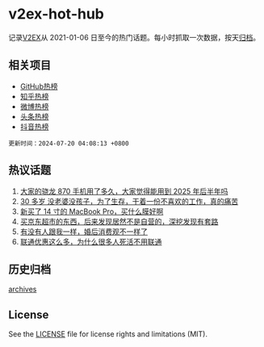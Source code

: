 # v2ex-hot-hub

 记录[V2EX](https://www.v2ex.com/)从 2021-01-06 日至今的热门话题。每小时抓取一次数据，按天[归档](archives)。
 
 ## 相关项目

- [GitHub热榜](https://github.com/it985/github-hot-hub)
- [知乎热榜](https://github.com/it985/zhihu-hot-hub)
- [微博热榜](https://github.com/it985/weibo-hot-hub)
- [头条热榜](https://github.com/it985/toutiao-hot-hub)
- [抖音热榜](https://github.com/it985/douyin-hot-hub)


 `更新时间：2024-07-20 04:08:13 +0800`

## 热议话题

1. [大家的骁龙 870 手机用了多久，大家觉得能用到 2025 年后半年吗](https://www.v2ex.com/t/1058455)
1. [30 多岁 没老婆没孩子，为了生存，干着一份不喜欢的工作，真的痛苦](https://www.v2ex.com/t/1058594)
1. [新买了 14 寸的 MacBook Pro，买什么膜好啊](https://www.v2ex.com/t/1058457)
1. [买京东超市的东西，后来发现居然不是自营的，深挖发现有套路](https://www.v2ex.com/t/1058460)
1. [有没有人跟我一样，婚后消费观不一样了](https://www.v2ex.com/t/1058545)
1. [联通优惠这么多，为什么很多人死活不用联通](https://www.v2ex.com/t/1058629)

## 历史归档

[archives](archives)

## License

See the [LICENSE](LICENSE) file for license rights and limitations (MIT).
